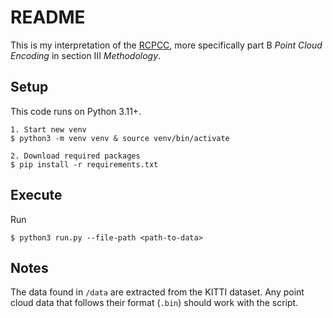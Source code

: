 # README

This is my interpretation of the [RCPCC](https://arxiv.org/abs/2502.06123), more specifically part B _Point Cloud Encoding_ in section III _Methodology_.

## Setup

This code runs on Python 3.11+.

```
1. Start new venv
$ python3 -m venv venv & source venv/bin/activate

2. Download required packages
$ pip install -r requirements.txt
```

## Execute

Run
```
$ python3 run.py --file-path <path-to-data>
```

## Notes

The data found in `/data` are extracted from the KITTI dataset. Any point cloud data that follows their format (`.bin`) should work with the script.